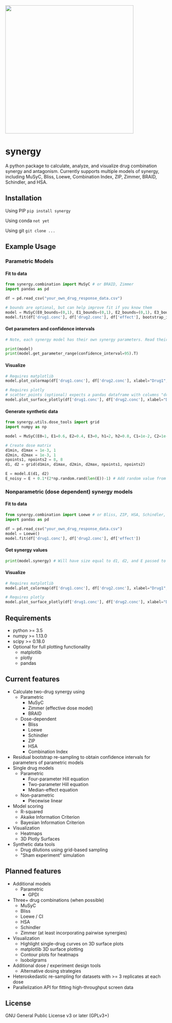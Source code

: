 <img src="https://djwooten.github.io/img/synergy_logo.png" width="400" />

# synergy

A python package to calculate, analyze, and visualize drug combination synergy and antagonism. Currently supports multiple models of synergy, including MuSyC, Bliss, Loewe, Combination Index, ZIP, Zimmer, BRAID, Schindler, and HSA.

## Installation

Using PIP
`pip install synergy`

Using conda
`not yet`

Using git
`git clone ...`

## Example Usage

### Parametric Models

#### Fit to data

```python
from synergy.combination import MuSyC # or BRAID, Zimmer
import pandas as pd

df = pd.read_csv("your_own_drug_response_data.csv")

# bounds are optional, but can help improve fit if you know them
model = MuSyC(E0_bounds=(0,1), E1_bounds=(0,1), E2_bounds=(0,1), E3_bounds=(0,1))
model.fit(df['drug1.conc'], df['drug2.conc'], df['effect'], bootstrap_iterations=100)
```

#### Get parameters and confidence intervals

```python
# Note, each synergy model has their own synergy parameters. Read their documentation and publications to understand what they mean.

print(model)
print(model.get_parameter_range(confidence_interval=95).T)
```

#### Visualize

```python
# Requires matplotlib
model.plot_colormap(df['drug1.conc'], df['drug2.conc'], xlabel="Drug1", ylabel="Drug2")

# Requires plotly
# scatter_points (optional) expects a pandas dataframe with columns "drug1.conc", "drug2.conc", and "effect"
model.plot_surface_plotly(df['drug1.conc'], df['drug2.conc'], xlabel="Drug1", ylabel="Drug2", zlabel="Effect", fname="plotly.html", scatter_points=df)
```

#### Generate synthetic data

```python
from synergy.utils.dose_tools import grid
import numpy as np

model = MuSyC(E0=1, E1=0.6, E2=0.4, E3=0, h1=2, h2=0.8, C1=1e-2, C2=1e-1, oalpha12=2, oalpha21=1, gamma12=2.5, gamma21=0.7)

# Create dose matrix
d1min, d1max = 1e-3, 1
d2min, d2max = 1e-3, 1
npoints1, npoints2 = 8, 8
d1, d2 = grid(d1min, d1max, d2min, d2max, npoints1, npoints2)

E = model.E(d1, d2)
E_noisy = E + 0.1*(2*np.random.rand(len(E))-1) # Add random value from -0.1 to 0.1 to every datapoint
```

### Nonparametric (dose dependent) synergy models

#### Fit to data

```python
from synergy.combination import Loewe # or Bliss, ZIP, HSA, Schindler, CombinationIndex
import pandas as pd

df = pd.read_csv("your_own_drug_response_data.csv")
model = Loewe()
model.fit(df['drug1.conc'], df['drug2.conc'], df['effect'])
```

#### Get synergy values

```python
print(model.synergy) # Will have size equal to d1, d2, and E passed to fit()
```

#### Visualize

```python
# Requires matplotlib
model.plot_colormap(df['drug1.conc'], df['drug2.conc'], xlabel="Drug1", ylabel="Drug2")

# Requires plotly
model.plot_surface_plotly(df['drug1.conc'], df['drug2.conc'], xlabel="Drug1", ylabel="Drug2", zlabel="Loewe Synergy", fname="plotly.html")
```

## Requirements

* python >= 3.5
* numpy >= 1.13.0
* scipy >= 0.18.0
* Optional for full plotting functionality
  * matplotlib
  * plotly
  * pandas

## Current features
* Calculate two-drug synergy using
  * Parametric
    * MuSyC
    * Zimmer (effective dose model)
    * BRAID
  * Dose-dependent
    * Bliss
    * Loewe
    * Schindler
    * ZIP
    * HSA
    * Combination Index
* Residual bootstrap re-sampling to obtain confidence intervals for parameters of parametric models
* Single drug models
  * Parametric
    * Four-parameter Hill equation
    * Two-parameter Hill equation
    * Median-effect equation
  * Non-parametric
    * Piecewise linear
* Model scoring
  * R-squared
  * Akaike Information Criterion
  * Bayesian Information Criterion
* Visualization
  * Heatmaps
  * 3D Plotly Surfaces
* Synthetic data tools
  * Drug dilutions using grid-based sampling
  * "Sham experiment" simulation

## Planned features
* Additional models
  * Parametric
    * GPDI
* Three+ drug combinations (when possible)
  * MuSyC
  * Bliss
  * Loewe / CI
  * HSA
  * Schindler
  * Zimmer (at least incorporating pairwise synergies)
* Visualization
  * Highlight single-drug curves on 3D surface plots
  * matplotlib 3D surface plotting
  * Contour plots for heatmaps
  * Isobolgrams
* Additional dose / experiment design tools
  * Alternative dosing strategies
* Heteroskedastic re-sampling for datasets with >= 3 replicates at each dose
* Parallelization API for fitting high-throughput screen data

## License
GNU General Public License v3 or later (GPLv3+)
